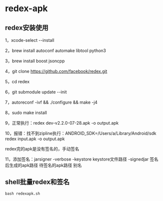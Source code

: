 # redex-apk
## redex安装使用

1，xcode-select --install

2，brew install autoconf automake libtool python3

3，brew install boost jsoncpp

4，git clone https://github.com/facebook/redex.git

5，cd redex

6，git submodule update --init

7，autoreconf -ivf && ./configure && make -j4

8，sudo make install

9，正常执行：redex dev-v2.2.0-07-28.apk -o output.apk 

10，报错：找不到zipline执行：ANDROID_SDK=/Users/a/Library/Android/sdk redex input.apk -o output.apk

redex完的apk是没有签名的，手动签名

11，添加签名：jarsigner -verbose -keystore keystore文件路径 -signedjar 签名后生成的apk路径 待签名的apk路径 别名

## shell批量redex和签名

``bash redexapk.sh
``
